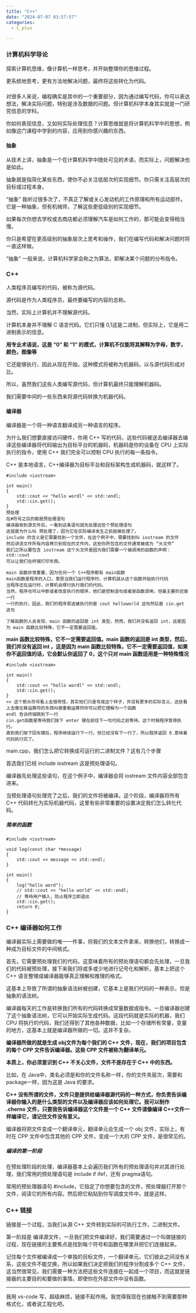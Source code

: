 ```yaml
---
title: "C++"
date: "2024-07-07 03:57:57"
categories:
  - C_plus

---
```


### 计算机科学导论

探索计算机思维，像计算机一样思考，并开始整理你的思维过程。

更系统地思考，更有方法地解决问题，最终将这些转化为代码。

### 

对很多人来说，编程确实是其中的一个重要部分，因为通过编写代码，你可以表达想法，解决实际问题，特别是涉及数据的问题。但计算机科学本身其实就是一门研究信息的学科。

你如何表现信息，又如何实际处理信息？计算思维就是将计算机科学中的思想，例如像这门课程中学到的内容，应用到你感兴趣的东西。



#### 抽象

从技术上讲，抽象是一个在计算机科学中随处可见的术语，而实际上，问题解决也是如此。

抽象就是指简化某些东西，使你不必关注低层次的实现细节。你只需关注高层次的目标或过程本身。

“抽象” 我听过很多次了，不真正了解或关心发动机的工作原理和所有运动部件。它是一种抽象，但有机械师，了解这些更低级别的实现细节。

如果每次你想去学校或去商店都必须理解汽车是如何工作的，那可能会变得相当慢。

你只是希望在更高级别的抽象层次上思考和操作，我们在编写代码和解决问题时将一直这样做。

“抽象” 一般来说，计算机科学家会称之为算法，即解决某个问题的分布指令。

### C++

人类程序员编写的代码，被称为源代码。

源代码是作为人类程序员，最终要编写的内容的总称。

当然，实际上计算机并不理解源代码。

计算机本身并不理解 C 语言代码。它们只懂 0,1这是二进制，但实际上，它是用二进制表示的信息。

**用专业术语说，这是 “0” 和 “1” 的模式，计算机不仅能将其解释为字母，数字，颜色，图像等**

它还能够执行，因此从现在开始，这种模式将被称为机器码，以与源代码形成对比。

所以，虽然我们这些人类编写源代码，但计算机最终只能理解机器码。

我们需要中间的一些东西来将源代码转换为机器代码。

#### 编译器

编译器是一个将一种语言翻译成另一种语言的程序。

为什么我们想要直接访问硬件，你用 C++ 写的代码，这些代码被送去编译器去编译这些编译器将代码输出为目标平台的机器码，机器码是你的设备在 CPU 上实际执行的指令，使用 C++ 我们完全可以控制 CPU 执行的每一条指令。

C++ 是本地语言，C++编译器为目标平台和目标架构生成机器码，就这样了。

```
#include <iostream>

int main()
{
    std::cout << "hello wordl" << std::endl;
    std::cin.get();
}
预处理
在#符号之后的都是预处理语句
编译器收到源文件后，一看到这条语句就先处理这些个预处理语句
这就是为什么叫 预处理了，因为它在实际编译发生之前就被处理了。
include 的含义是它需要找到一个文件，在这个例子中，需要找到叫 iostream 的文件
然后讲该文件所有内容拷贝到现在的文件内，这些你所包含的文件通常被成为 “头文件”
我们之所以要包含 iostream 这个头文件是因为我们需要一个被调用的函数的声明：std::cout
可以让我们在终端打印东西。

main 函数非常重要，因为任何一个 C++程序都有 main函数
main函数是程序的入口，意思当我们运行程序时，计算机就从这个函数开始执行代码
当程序还在运行时，计算机会琢行执行我们的代码。
当然，程序也可以中断或者改变执行的顺序，他们是控制语句或者是函数调用，但最主要的还是一行
一行的执行，因此，我们的程序首选被执行的是 cout helloworld 这句然后是 cin.get 这句

了解函数的人会发现，main 函数的返回是 int 类型，然而，我们并没有返回 int，这是因为 main 函数比较特殊，它不一定需要返回值。
```

**main 函数比较特殊，它不一定需要返回值。main 函数的返回是 int 类型，然后，我们并没有返回 int ，这是因为 main 函数比较特殊，它不一定需要返回值，如果你不返回值的话，它会默认你返回了 0，这个只对 main 函数适用是一种特殊情况**

```
#include <iostream>

int main()
{
    std::cout << "hello wordl" << std::endl;
    std::cin.get();
}
<< 这个箭头符号看上去很奇怪，其实他们只是写成这个样子，并没有更多的实际含义，这些看上去像左移运算符的东西叫做重载运算符你可以把它理解为一个函数
endl 告诉终端跳到下一行
cin.get函数是等待我们按下 enter 键在前往下一句代码之前等待，这个时候程序暂停执行。
直到我们按下回车键后，程序继续运行下一行，但已经没有下一行了，所以程序返回 0.意味着代码执行完了。
```

main.cpp，我们怎么把它转换成可运行的二进制文件？这有几个步骤

首选我们已经 include iostream 这是预处理语句。

编译器先处理这些语句，在这个例子中，编译器会将 iostream 文件内容全部包含进来。

当预处理语句处理完了之后，我们的文件将被编译。这个阶段，编译器将所有 C++ 代码转化为实际机器代码，这里有些非常重要的设置决定我们怎么转化代码。

##### 简单的函数

```
#include <iostream>

void log(const char *message)
{
    std::cout << message << std::endl;
}

int main()
{
    log("hello word");
    // std::cout << "hello world" << std::endl;
    // 等待用户输入，防止程序立即退出
    std::cin.get();
    return 0;
}
```

### C++ 编译器如何工作

编译器实际上需要做的唯一一件事，将我们的文本文件拿来，转换他们，转换成一种成为目标文件的中间格式。

首先，它需要预处理我们的代码，这意味着所有的预处理语句都会先处理，一旦我们的代码被预处理，接下来我们将或多或少地进行记号化和解析，基本上把这个 C++ 语言整理成编译器能够真正理解和推理的格式。

这基本上导致了所谓的抽象语法树被创建，它基本上是我们代码的一种表示，但是抽象的语法树。

编译器每天的工作是转换我们所有的代码转换成常量数据或指令。一旦编译器创建了这个抽象语法树，它可以开始实际生成代码。这段代码就是实际的机器，我们 CPU 将执行的代码，我们还得到了其他各种数据，比如一个存储所有常量，变量的地方，这基本上就是编译器所做的一切。这并不复杂。

**编译器所做的就是生成 obj文件为每个我们的 C++ 文件，现在，我们的项目包含的每个 CPP 文件告诉编译器。这些 CPP 文件被称为翻译单元。**

**本质上，你必须意识到 C++ 不关心文件，文件不是存在于 C++ 中的东西。**

比如，在 Java中，类名必须是和你的文件名称一样，你的文件夹层次，需要和package一样，因为这是 Java 的要求。

**C++ 没有所谓的文件，文件只是提供给编译器源代码的一种方式，你负责告诉编译器你输入的是什么类型的文件以及编译器应该如何处理它。我可以制作 .cherno 文件，只要我告诉编译器这个文件是一个 C++ 文件请像编译 C++文件一样编译它，请记住文件没有意义。**

编译器将把文件变成一个翻译单元，翻译单元会生成一个 obj 文件，实际上，有时在 CPP 文件中包含其他的 CPP 文件，变成一个大的 CPP 文件，是很常见的。

##### 编译的第一阶段

在预处理阶段的处理，编译器基本上会遍历我们所有的预处理语句并对其进行处理，我们常用的预处理语句是 include if ifef，还有 pragma语句。

常用的预处理器语句 #include，它指定了你想要包含的文件，预处理器打开那个文件，阅读它的所有内容。然后把它粘贴到你写调度文件中，就是这样。

### C++ 链接

链接是一个过程，当我们从源 C++ 文件转到实际的可执行工作，二进制文件。

第一阶段是 编译源文件，一旦我们把文件编译好，我们需要通过一个叫做链接的过程，现在链接的主要焦点是找到每个符号和函数在哪里并把它们连接起来。

记住每个文件被编译成一个单独的目标文件，一个翻译单元，它们彼此之间没有关系，这些文件不能交换，所以如果我们决定把我们的程序分割成多个 C++ 文件，这当然很常见，我们需要一种方法把这些文件连接在一起成一个项目，而这就是链接器的主要目的和要做的事情。即使你在外部文件中没有函数。

---

我用 vs-code 写，超级麻烦，链接不起作用。我觉得我现在也接触不到需要那种格式化，或者说工程化吧。

